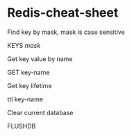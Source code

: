 # Redis-cheat-sheet

Find key by mask, mask is case sensitive

KEYS *mask*

Get key value by name

GET key-name

Get key lifetime

ttl key-name

Clear current database

FLUSHDB
